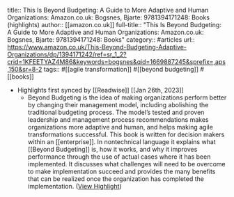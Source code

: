 title:: This Is Beyond Budgeting: A Guide to More Adaptive and Human Organizations: Amazon.co.uk: Bogsnes, Bjarte: 9781394171248: Books (highlights)
author:: [[amazon.co.uk]]
full-title:: "This Is Beyond Budgeting: A Guide to More Adaptive and Human Organizations: Amazon.co.uk: Bogsnes, Bjarte: 9781394171248: Books"
category:: #articles
url:: https://www.amazon.co.uk/This-Beyond-Budgeting-Adaptive-Organizations/dp/1394171242/ref=sr_1_2?crid=1KFEETYAZ4M86&keywords=bogsnes&qid=1669887245&sprefix=,aps,150&sr=8-2
tags:: #[[agile transformation]] #[[beyond budgeting]] #[[books]]

- Highlights first synced by [[Readwise]] [[Jan 26th, 2023]]
	- Beyond Budgeting is the idea of making organizations perform better by changing their management model, including abolishing the traditional budgeting process. The model’s tested and proven leadership and management process recommendations makes organizations more adaptive and human, and helps making agile transformations successful. This book is written for decision makers within an [[enterprise]]. In nontechnical language it explains what [[Beyond Budgeting]] is, how it works, and why it improves performance through the use of actual cases where it has been implemented. It discusses what challenges will need to be overcome to make implementation succeed and provides the many benefits that can be realized once the organization has completed the implementation. ([View Highlight](https://read.readwise.io/read/01gqnqapbtv2z950j1yhg1aj7w))